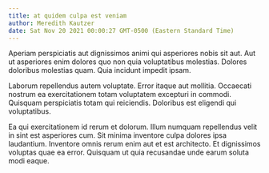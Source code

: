 ```yaml
---
title: at quidem culpa est veniam
author: Meredith Kautzer
date: Sat Nov 20 2021 00:00:27 GMT-0500 (Eastern Standard Time)
---
```

Aperiam perspiciatis aut dignissimos animi qui asperiores nobis sit aut. Aut ut asperiores enim dolores quo non quia voluptatibus molestias. Dolores doloribus molestias quam. Quia incidunt impedit ipsam.

 Laborum repellendus autem voluptate. Error itaque aut mollitia. Occaecati nostrum ea exercitationem totam voluptatem excepturi in commodi. Quisquam perspiciatis totam qui reiciendis. Doloribus est eligendi qui voluptatibus.

 Ea qui exercitationem id rerum et dolorum. Illum numquam repellendus velit in sint est asperiores cum. Sit minima inventore culpa dolores ipsa laudantium. Inventore omnis rerum enim aut et est architecto. Et dignissimos voluptas quae ea error. Quisquam ut quia recusandae unde earum soluta modi eaque.